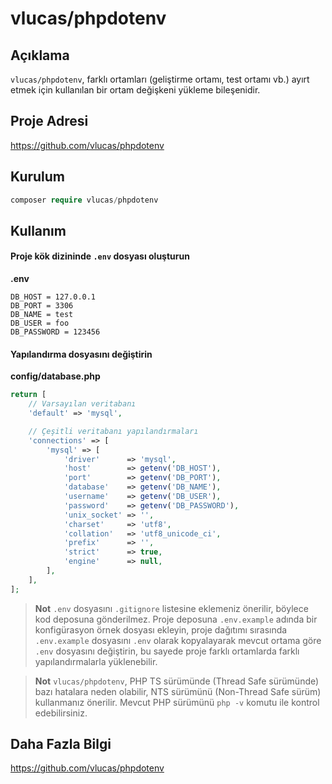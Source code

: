 # vlucas/phpdotenv

## Açıklama
`vlucas/phpdotenv`, farklı ortamları (geliştirme ortamı, test ortamı vb.) ayırt etmek için kullanılan bir ortam değişkeni yükleme bileşenidir.

## Proje Adresi

https://github.com/vlucas/phpdotenv
  
## Kurulum
 
```php
composer require vlucas/phpdotenv
 ```
  
## Kullanım

#### Proje kök dizininde `.env` dosyası oluşturun
**.env**
```
DB_HOST = 127.0.0.1
DB_PORT = 3306
DB_NAME = test
DB_USER = foo
DB_PASSWORD = 123456
```

#### Yapılandırma dosyasını değiştirin
**config/database.php**
```php
return [
    // Varsayılan veritabanı
    'default' => 'mysql',

    // Çeşitli veritabanı yapılandırmaları
    'connections' => [
        'mysql' => [
            'driver'      => 'mysql',
            'host'        => getenv('DB_HOST'),
            'port'        => getenv('DB_PORT'),
            'database'    => getenv('DB_NAME'),
            'username'    => getenv('DB_USER'),
            'password'    => getenv('DB_PASSWORD'),
            'unix_socket' => '',
            'charset'     => 'utf8',
            'collation'   => 'utf8_unicode_ci',
            'prefix'      => '',
            'strict'      => true,
            'engine'      => null,
        ],
    ],
];
```

> **Not**
> `.env` dosyasını `.gitignore` listesine eklemeniz önerilir, böylece kod deposuna gönderilmez. Proje deposuna `.env.example` adında bir konfigürasyon örnek dosyası ekleyin, proje dağıtımı sırasında `.env.example` dosyasını `.env` olarak kopyalayarak mevcut ortama göre `.env` dosyasını değiştirin, bu sayede proje farklı ortamlarda farklı yapılandırmalarla yüklenebilir.

> **Not**
> `vlucas/phpdotenv`, PHP TS sürümünde (Thread Safe sürümünde) bazı hatalara neden olabilir, NTS sürümünü (Non-Thread Safe sürüm) kullanmanız önerilir.
> Mevcut PHP sürümünü `php -v` komutu ile kontrol edebilirsiniz.

## Daha Fazla Bilgi

https://github.com/vlucas/phpdotenv

